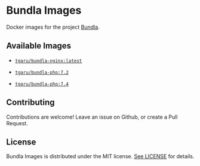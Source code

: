 Bundla Images
======
Docker images for the project [Bundla](https://github.com/tgaru/bundla).

## Available Images

* [ `tgaru/bundla-nginx:latest`](https://hub.docker.com/r/tgaru/bundla-nginx)

* [ `tgaru/bundla-php:7.2` ](https://hub.docker.com/r/tgaru/bundla-php)

* [ `tgaru/bundla-php:7.4` ](https://hub.docker.com/r/tgaru/bundla-php)

## Contributing
Contributions are welcome! Leave an issue on Github, or create a Pull Request.

## License
Bundla Images is distributed under the MIT license. [See LICENSE](./LICENSE.md) for details.